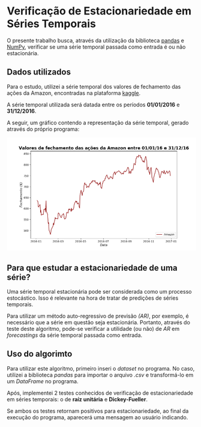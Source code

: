 # Verificação de Estacionariedade em Séries Temporais

O presente trabalho busca, através da utilização da biblioteca [pandas](https://pandas.pydata.org/) e [NumPy](https://numpy.org/), verificar se uma série temporal passada como entrada é ou não estacionária.

## Dados utilizados

Para o estudo, utilizei a série temporal dos valores de fechamento das ações da Amazon, encontradas na plataforma [kaggle](www.kaggle.com).

A série temporal utilizada será datada entre os períodos **01/01/2016** e **31/12/2016**.

A seguir, um gráfico contendo a representação da série temporal, gerado através do próprio programa:

![time series](https://raw.githubusercontent.com/rubensborrasca/estacionariedade-series-temporais/master/graphs/time-series.png)

## Para que estudar a estacionariedade de uma série?

Uma série temporal estacionária pode ser considerada como um processo estocástico. Isso é relevante na hora de tratar de predições de séries temporais.

Para utilizar um método auto-regressivo de previsão _(AR)_, por exemplo, é necessário que a série em questão seja estacionária. Portanto, através do teste deste algoritmo, pode-se verificar a utilidade (ou não) de _AR_ em _forecastings_ da série temporal passada como entrada.

## Uso do algorimto

Para utilizar este algoritmo, primeiro inseri o _dataset_ no programa. No caso, utilizei a biblioteca _pandas_ para importar o arquivo _.csv_ e transformá-lo em um _DataFrame_ no programa.

Após, implementei 2 testes conhecidos de verificação de estacionariedade em séries temporais: o de **raíz unitária** e **Dickey-Fueller**.

Se ambos os testes retornam positivos para estacionariedade, ao final da execução do programa, aparecerá uma mensagem ao usuário indicando.